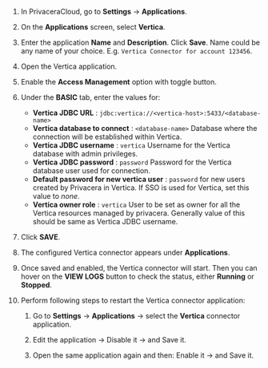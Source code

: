 1. In PrivaceraCloud, go to **Settings** -> **Applications**.

2. On the **Applications** screen, select **Vertica**.

3. Enter the application **Name** and **Description**. Click **Save**. Name could be any name of your choice. E.g. `Vertica Connector for account 123456`.

4. Open the Vertica application.

5. Enable the **Access Management** option with toggle button.

6. Under the **BASIC** tab, enter the values for:

   * **Vertica JDBC URL** : `jdbc:vertica://<vertica-host>:5433/<database-name>`
   * **Vertica database to connect** : `<database-name>` Database where the connection will be established within Vertica.
   * **Vertica JDBC username** : `vertica` Username for the Vertica database with admin privileges.
   * **Vertica JDBC password** : `password` Password for the Vertica database user used for connection.
   * **Default password for new vertica user** : `password` for new users created by Privacera in Vertica. If SSO is used for Vertica, set this value to *none*.
   * **Vertica owner role** : `vertica` User to be set as owner for all the Vertica resources managed by privacera. Generally value of this should be same as Vertica JDBC username.

7. Click **SAVE**.

8. The configured Vertica connector appears under **Applications**.

9. Once saved and enabled, the Vertica connector will start. Then you can hover on the **VIEW LOGS** button to check the status, either **Running** or **Stopped**.

10. Perform following steps to restart the Vertica connector application:

    1. Go to **Settings** → **Applications** → select the **Vertica** connector application.

    2. Edit the application → Disable it → and Save it.

    3. Open the same application again and then: Enable it → and Save it.
